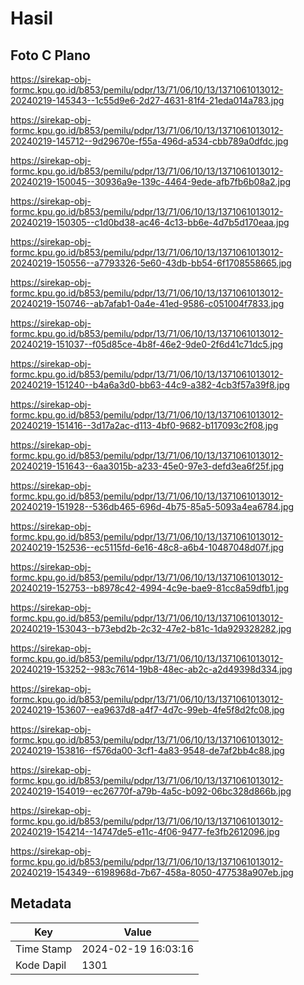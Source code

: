 # Hasil

## Foto C Plano

https://sirekap-obj-formc.kpu.go.id/b853/pemilu/pdpr/13/71/06/10/13/1371061013012-20240219-145343--1c55d9e6-2d27-4631-81f4-21eda014a783.jpg

https://sirekap-obj-formc.kpu.go.id/b853/pemilu/pdpr/13/71/06/10/13/1371061013012-20240219-145712--9d29670e-f55a-496d-a534-cbb789a0dfdc.jpg

https://sirekap-obj-formc.kpu.go.id/b853/pemilu/pdpr/13/71/06/10/13/1371061013012-20240219-150045--30936a9e-139c-4464-9ede-afb7fb6b08a2.jpg

https://sirekap-obj-formc.kpu.go.id/b853/pemilu/pdpr/13/71/06/10/13/1371061013012-20240219-150305--c1d0bd38-ac46-4c13-bb6e-4d7b5d170eaa.jpg

https://sirekap-obj-formc.kpu.go.id/b853/pemilu/pdpr/13/71/06/10/13/1371061013012-20240219-150556--a7793326-5e60-43db-bb54-6f1708558665.jpg

https://sirekap-obj-formc.kpu.go.id/b853/pemilu/pdpr/13/71/06/10/13/1371061013012-20240219-150746--ab7afab1-0a4e-41ed-9586-c051004f7833.jpg

https://sirekap-obj-formc.kpu.go.id/b853/pemilu/pdpr/13/71/06/10/13/1371061013012-20240219-151037--f05d85ce-4b8f-46e2-9de0-2f6d41c71dc5.jpg

https://sirekap-obj-formc.kpu.go.id/b853/pemilu/pdpr/13/71/06/10/13/1371061013012-20240219-151240--b4a6a3d0-bb63-44c9-a382-4cb3f57a39f8.jpg

https://sirekap-obj-formc.kpu.go.id/b853/pemilu/pdpr/13/71/06/10/13/1371061013012-20240219-151416--3d17a2ac-d113-4bf0-9682-b117093c2f08.jpg

https://sirekap-obj-formc.kpu.go.id/b853/pemilu/pdpr/13/71/06/10/13/1371061013012-20240219-151643--6aa3015b-a233-45e0-97e3-defd3ea6f25f.jpg

https://sirekap-obj-formc.kpu.go.id/b853/pemilu/pdpr/13/71/06/10/13/1371061013012-20240219-151928--536db465-696d-4b75-85a5-5093a4ea6784.jpg

https://sirekap-obj-formc.kpu.go.id/b853/pemilu/pdpr/13/71/06/10/13/1371061013012-20240219-152536--ec5115fd-6e16-48c8-a6b4-10487048d07f.jpg

https://sirekap-obj-formc.kpu.go.id/b853/pemilu/pdpr/13/71/06/10/13/1371061013012-20240219-152753--b8978c42-4994-4c9e-bae9-81cc8a59dfb1.jpg

https://sirekap-obj-formc.kpu.go.id/b853/pemilu/pdpr/13/71/06/10/13/1371061013012-20240219-153043--b73ebd2b-2c32-47e2-b81c-1da929328282.jpg

https://sirekap-obj-formc.kpu.go.id/b853/pemilu/pdpr/13/71/06/10/13/1371061013012-20240219-153252--983c7614-19b8-48ec-ab2c-a2d49398d334.jpg

https://sirekap-obj-formc.kpu.go.id/b853/pemilu/pdpr/13/71/06/10/13/1371061013012-20240219-153607--ea9637d8-a4f7-4d7c-99eb-4fe5f8d2fc08.jpg

https://sirekap-obj-formc.kpu.go.id/b853/pemilu/pdpr/13/71/06/10/13/1371061013012-20240219-153816--f576da00-3cf1-4a83-9548-de7af2bb4c88.jpg

https://sirekap-obj-formc.kpu.go.id/b853/pemilu/pdpr/13/71/06/10/13/1371061013012-20240219-154019--ec26770f-a79b-4a5c-b092-06bc328d866b.jpg

https://sirekap-obj-formc.kpu.go.id/b853/pemilu/pdpr/13/71/06/10/13/1371061013012-20240219-154214--14747de5-e11c-4f06-9477-fe3fb2612096.jpg

https://sirekap-obj-formc.kpu.go.id/b853/pemilu/pdpr/13/71/06/10/13/1371061013012-20240219-154349--6198968d-7b67-458a-8050-477538a907eb.jpg


## Metadata

| Key        | Value               |
| ---------- | ------------------- |
| Time Stamp | 2024-02-19 16:03:16 |
| Kode Dapil | 1301                |



